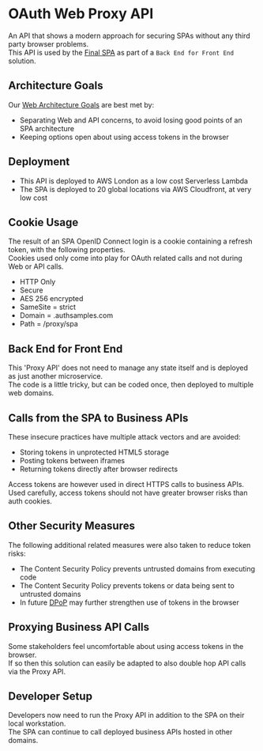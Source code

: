 # OAuth Web Proxy API

An API that shows a modern approach for securing SPAs without any third party browser problems.\
This API is used by the [Final SPA]((https://github.com/gary-archer/oauth.websample.final)) as part of a `Back End for Front End` solution.

## Architecture Goals

Our [Web Architecture Goals](https://authguidance.com/2017/09/08/goal-1-requirements/) are best met by:

- Separating Web and API concerns, to avoid losing good points of an SPA architecture
- Keeping options open about using access tokens in the browser

## Deployment

- This API is deployed to AWS London as a low cost Serverless Lambda
- The SPA is deployed to 20 global locations via AWS Cloudfront, at very low cost

## Cookie Usage

The result of an SPA OpenID Connect login is a cookie containing a refresh token, with the following properties.\
Cookies used only come into play for OAuth related calls and not during Web or API calls.

- HTTP Only
- Secure
- AES 256 encrypted
- SameSite = strict
- Domain = .authsamples.com
- Path = /proxy/spa

## Back End for Front End

This 'Proxy API' does not need to manage any state itself and is deployed as just another microservice.\
The code is a little tricky, but can be coded once, then deployed to multiple web domains.

## Calls from the SPA to Business APIs

These insecure practices have multiple attack vectors and are avoided:

- Storing tokens in unprotected HTML5 storage
- Posting tokens between iframes
- Returning tokens directly after browser redirects

Access tokens are however used in direct HTTPS calls to business APIs.\
Used carefully, access tokens should not have greater browser risks than auth cookies.

## Other Security Measures

The following additional related measures were also taken to reduce token risks:

- The Content Security Policy prevents untrusted domains from executing code
- The Content Security Policy prevents tokens or data being sent to untrusted domains
- In future [DPoP](https://datatracker.ietf.org/doc/html/draft-ietf-oauth-dpop) may further strengthen use of tokens in the browser

## Proxying Business API Calls

Some stakeholders feel uncomfortable about using access tokens in the browser.\
If so then this solution can easily be adapted to also double hop API calls via the Proxy API.

## Developer Setup

Developers now need to run the Proxy API in addition to the SPA on their local workstation.\
The SPA can continue to call deployed business APIs hosted in other domains.
